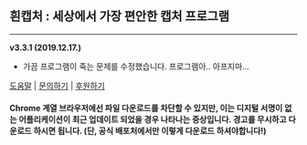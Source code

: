 ## **흰캡처 : 세상에서 가장 편안한 캡처 프로그램**
---
**v3.3.1 (2019.12.17.)**

* 가끔 프로그램이 죽는 문제를 수정했습니다. 프로그램아.. 아프지마...

[도움말](https://docs.tflow.co.kr) | [문의하기](http://tflow.co.kr/contact) | [후원하기](http://tflow.co.kr/donate)

#### Chrome 계열 브라우저에선 파일 다운로드를 차단할 수 있지만, 이는 디지털 서명이 없는 어플리케이션이 최근 업데이트 되었을 경우 나타나는 증상입니다. 경고를 무시하고 다운로드 하시면 됩니다. (단, 공식 배포처에서만 이렇게 다운로드 하셔야합니다!)
